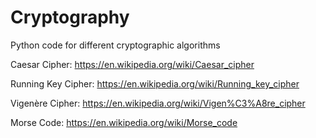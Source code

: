 # Cryptography
 Python code for different cryptographic algorithms

Caesar Cipher: https://en.wikipedia.org/wiki/Caesar_cipher

Running Key Cipher: https://en.wikipedia.org/wiki/Running_key_cipher

Vigenère Cipher: https://en.wikipedia.org/wiki/Vigen%C3%A8re_cipher

Morse Code: https://en.wikipedia.org/wiki/Morse_code
